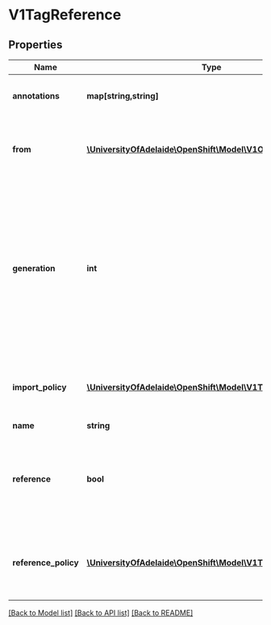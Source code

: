 # V1TagReference

## Properties
Name | Type | Description | Notes
------------ | ------------- | ------------- | -------------
**annotations** | **map[string,string]** | Annotations associated with images using this tag | 
**from** | [**\UniversityOfAdelaide\OpenShift\Model\V1ObjectReference**](V1ObjectReference.md) | From is a reference to an image stream tag or image stream this tag should track | [optional] 
**generation** | **int** | Generation is the image stream generation that updated this tag - setting it to 0 is an indication that the generation must be updated. Legacy clients will send this as nil, which means the client doesn&#39;t know or care. | 
**import_policy** | [**\UniversityOfAdelaide\OpenShift\Model\V1TagImportPolicy**](V1TagImportPolicy.md) | Import is information that controls how images may be imported by the server. | [optional] 
**name** | **string** | Name of the tag | 
**reference** | **bool** | Reference states if the tag will be imported. Default value is false, which means the tag will be imported. | [optional] 
**reference_policy** | [**\UniversityOfAdelaide\OpenShift\Model\V1TagReferencePolicy**](V1TagReferencePolicy.md) | ReferencePolicy defines how other components should consume the image | [optional] 

[[Back to Model list]](../README.md#documentation-for-models) [[Back to API list]](../README.md#documentation-for-api-endpoints) [[Back to README]](../README.md)


